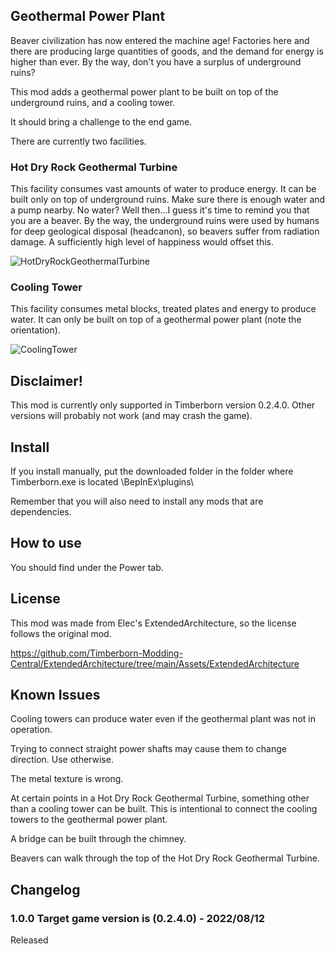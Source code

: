 ## Geothermal Power Plant

Beaver civilization has now entered the machine age! Factories here and there are producing large quantities of goods, and the demand for energy is higher than ever. By the way, don't you have a surplus of underground ruins?

This mod adds a geothermal power plant to be built on top of the underground ruins, and a cooling tower.

It should bring a challenge to the end game.

There are currently two facilities.
### Hot Dry Rock Geothermal Turbine

This facility consumes vast amounts of water to produce energy. It can be built only on top of underground ruins. Make sure there is enough water and a pump nearby. No water? Well then...I guess it's time to remind you that you are a beaver. By the way, the underground ruins were used by humans for deep geological disposal (headcanon), so beavers suffer from radiation damage. A sufficiently high level of happiness would offset this.

![HotDryRockGeothermalTurbine](https://github.com/minorunara/TimberbornMods/blob/main/GeothermalPowerPlant/attachments/HotDryRockGeothermalTurbine.png?raw=true)

### Cooling Tower

This facility consumes metal blocks, treated plates and energy to produce water. It can only be built on top of a geothermal power plant (note the orientation).

![CoolingTower](https://github.com/minorunara/TimberbornMods/blob/main/GeothermalPowerPlant/attachments/CoolingTower.png?raw=true)

## Disclaimer!

This mod is currently only supported in Timberborn version 0.2.4.0. Other versions will probably not work (and may crash the game).

## Install

If you install manually, put the downloaded folder in the folder where Timberborn.exe is located \BepInEx\plugins\

Remember that you will also need to install any mods that are dependencies.

## How to use

You should find under the Power tab.

## License

This mod was made from Elec's ExtendedArchitecture, so the license follows the original mod.

https://github.com/Timberborn-Modding-Central/ExtendedArchitecture/tree/main/Assets/ExtendedArchitecture

## Known Issues

Cooling towers can produce water even if the geothermal plant was not in operation.

Trying to connect straight power shafts may cause them to change direction. Use otherwise.

The metal texture is wrong.

At certain points in a Hot Dry Rock Geothermal Turbine, something other than a cooling tower can be built. This is intentional to connect the cooling towers to the geothermal power plant.

A bridge can be built through the chimney.

Beavers can walk through the top of the Hot Dry Rock Geothermal Turbine.

## Changelog

### 1.0.0 Target game version is (0.2.4.0) - 2022/08/12

Released
